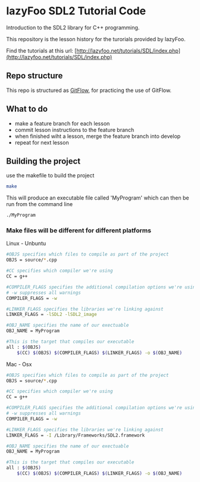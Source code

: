 # lazyFoo SDL2 Tutorial Code
Introduction to the SDL2 library for C++ programming.  

This repository is the lesson history for the turorials provided by lazyFoo.

Find the tutorials at this url:  [http://lazyfoo.net/tutorials/SDL/index.php](http://lazyfoo.net/tutorials/SDL/index.php)

## Repo structure
This repo is structured as [GitFlow](https://datasift.github.io/gitflow/IntroducingGitFlow.html), for practicing the use of GitFlow.

## What to do
- make a feature branch for each lesson
- commit lesson instructions to the feature branch
- when finished wiht a lesson, merge the feature branch into develop
- repeat for next lesson

## Building the project
use the makefile to build the project

```bash
make
```
This will produce an executable file called 'MyProgram' which can then be run from the command line

```bash
./MyProgram
```
### Make files will be different for different platforms

Linux - Unbuntu

```bash
#OBJS specifies which files to compile as part of the project
OBJS = source/*.cpp

#CC specifies which compiler we're using
CC = g++

#COMPILER_FLAGS specifies the additional compilation options we're using
# -w suppresses all warnings
COMPILER_FLAGS = -w

#LINKER_FLAGS specifies the libraries we're linking against
LINKER_FLAGS = -lSDL2 -lSDL2_image

#OBJ_NAME specifies the name of our exectuable
OBJ_NAME = MyProgram

#This is the target that compiles our executable
all : $(OBJS)
	$(CC) $(OBJS) $(COMPILER_FLAGS) $(LINKER_FLAGS) -o $(OBJ_NAME)
```

Mac - Osx

```bash
#OBJS specifies which files to compile as part of the project
OBJS = source/*.cpp

#CC specifies which compiler we're using
CC = g++

#COMPILER_FLAGS specifies the additional compilation options we're using
# -w suppresses all warnings
COMPILER_FLAGS = -w

#LINKER_FLAGS specifies the libraries we're linking against
LINKER_FLAGS = -I /Library/Frameworks/SDL2.framework

#OBJ_NAME specifies the name of our exectuable
OBJ_NAME = MyProgram

#This is the target that compiles our executable
all : $(OBJS)
	$(CC) $(OBJS) $(COMPILER_FLAGS) $(LINKER_FLAGS) -o $(OBJ_NAME)
```
